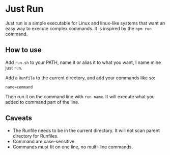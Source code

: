 # Just Run

Just run is a simple executable for Linux and linux-like systems that want an easy way to execute complex commands. It is inspired by the `npm run` command.

## How to use

Add `run.sh` to your PATH, name it or alias it to what you want, I name mine just `run`.

Add a `Runfile` to the current directory, and add your commands like so:

```
name=command
```

Then run it on the command line with `run name`. It will execute what you added to command part of the line.

## Caveats

- The Runfile needs to be in the current directory. It will not scan parent directory for Runfiles.
- Command are case-sensitive.
- Commands must fit on one line, no multi-line commands.
